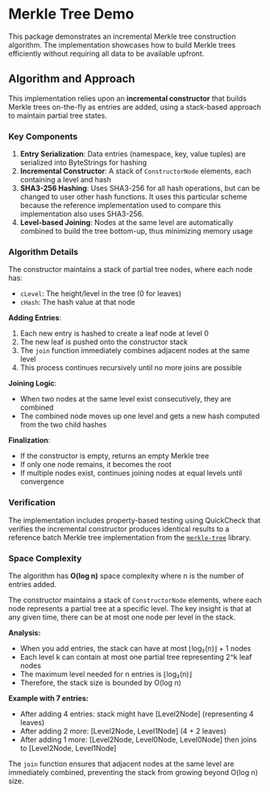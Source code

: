 # Merkle Tree Demo

This package demonstrates an incremental Merkle tree construction algorithm. The implementation showcases how to build Merkle trees efficiently without requiring all data to be available upfront.

## Algorithm and Approach

This implementation relies upon an **incremental constructor** that builds Merkle trees on-the-fly as entries are added, using a stack-based approach to maintain partial tree states.

### Key Components

1. **Entry Serialization**: Data entries (namespace, key, value tuples) are serialized into ByteStrings for hashing
2. **Incremental Constructor**: A stack of `ConstructorNode` elements, each containing a level and hash
3. **SHA3-256 Hashing**: Uses SHA3-256 for all hash operations, but can be changed to user other hash functions. It uses this particular scheme because the reference implementation used to compare this implementation also uses SHA3-256.
4. **Level-based Joining**: Nodes at the same level are automatically combined to build the tree bottom-up, thus minimizing memory usage

### Algorithm Details

The constructor maintains a stack of partial tree nodes, where each node has:

- `cLevel`: The height/level in the tree (0 for leaves)
- `cHash`: The hash value at that node

**Adding Entries**:

1. Each new entry is hashed to create a leaf node at level 0
2. The new leaf is pushed onto the constructor stack
3. The `join` function immediately combines adjacent nodes at the same level
4. This process continues recursively until no more joins are possible

**Joining Logic**:

- When two nodes at the same level exist consecutively, they are combined
- The combined node moves up one level and gets a new hash computed from the two child hashes

**Finalization**:

- If the constructor is empty, returns an empty Merkle tree
- If only one node remains, it becomes the root
- If multiple nodes exist, continues joining nodes at equal levels until convergence

### Verification

The implementation includes property-based testing using QuickCheck that verifies the incremental constructor produces identical results to a reference batch Merkle tree implementation from the [`merkle-tree`](https://hackage.haskell.org/package/merkle-tree) library.

### Space Complexity

The algorithm has **O(log n)** space complexity where n is the number of entries added.

The constructor maintains a stack of `ConstructorNode` elements, where each node represents a partial tree at a specific level. The key insight is that at any given time, there can be at most one node per level in the stack.

**Analysis:**

- When you add entries, the stack can have at most ⌊log₂(n)⌋ + 1 nodes
- Each level k can contain at most one partial tree representing 2^k leaf nodes  
- The maximum level needed for n entries is ⌊log₂(n)⌋
- Therefore, the stack size is bounded by O(log n)

**Example with 7 entries:**

- After adding 4 entries: stack might have [Level2Node] (representing 4 leaves)
- After adding 2 more: [Level2Node, Level1Node] (4 + 2 leaves)
- After adding 1 more: [Level2Node, Level0Node, Level0Node] then joins to [Level2Node, Level1Node]

The `join` function ensures that adjacent nodes at the same level are immediately combined, preventing the stack from growing beyond O(log n) size.
